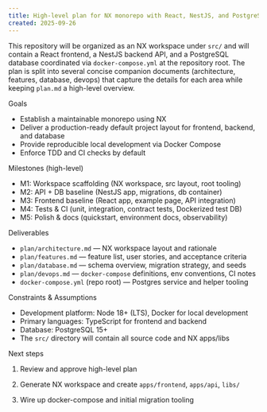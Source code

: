```yaml
---
title: High-level plan for NX monorepo with React, NestJS, and PostgreSQL
created: 2025-09-26
---
```



This repository will be organized as an NX workspace under `src/` and will contain a React frontend, a NestJS backend API, and a PostgreSQL database coordinated via `docker-compose.yml` at the repository root. The plan is split into several concise companion documents (architecture, features, database, devops) that capture the details for each area while keeping `plan.md` a high-level overview.

Goals

- Establish a maintainable monorepo using NX
- Deliver a production-ready default project layout for frontend, backend, and database
- Provide reproducible local development via Docker Compose
- Enforce TDD and CI checks by default

Milestones (high-level)

- M1: Workspace scaffolding (NX workspace, src layout, root tooling)
- M2: API + DB baseline (NestJS app, migrations, db container)
- M3: Frontend baseline (React app, example page, API integration)
- M4: Tests & CI (unit, integration, contract tests, Dockerized test DB)
- M5: Polish & docs (quickstart, environment docs, observability)

Deliverables

- `plan/architecture.md` — NX workspace layout and rationale
- `plan/features.md` — feature list, user stories, and acceptance criteria
- `plan/database.md` — schema overview, migration strategy, and seeds
- `plan/devops.md` — `docker-compose` definitions, env conventions, CI notes
- `docker-compose.yml` (repo root) — Postgres service and helper tooling

Constraints & Assumptions

- Development platform: Node 18+ (LTS), Docker for local development
- Primary languages: TypeScript for frontend and backend
- Database: PostgreSQL 15+
- The `src/` directory will contain all source code and NX apps/libs

Next steps

1. Review and approve high-level plan
2. Generate NX workspace and create `apps/frontend`, `apps/api`, `libs/`

3. Wire up docker-compose and initial migration tooling
